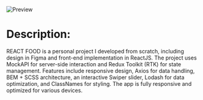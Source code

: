 ![Preview](https://github.com/hHolyMolly/React-Food/blob/main/public/img/Preview.png)

# Description:
REACT FOOD is a personal project I developed from scratch, including design in Figma and front-end implementation in ReactJS. The project uses MockAPI for server-side interaction and Redux Toolkit (RTK) for state management. Features include responsive design, Axios for data handling, BEM + SCSS architecture, an interactive Swiper slider, Lodash for data optimization, and ClassNames for styling. The app is fully responsive and optimized for various devices.
